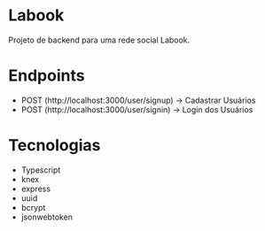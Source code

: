 # Labook

Projeto de backend para uma rede social Labook.

# Endpoints
- POST (http://localhost:3000/user/signup) -> Cadastrar Usuários
- POST (http://localhost:3000/user/signin) -> Login dos Usuários

# Tecnologias
- Typescript
- knex
- express
- uuid
- bcrypt
- jsonwebtoken
